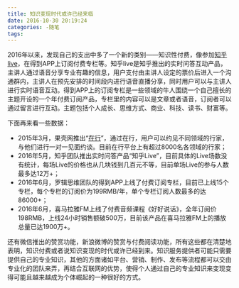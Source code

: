 ```yaml
---
title: 知识变现时代或许已经来临
date: 2016-10-30 20:19:24
categories: -随笔
tags:
---
```


2016年以来，发现自己的支出中多了一个新的类别——知识性付费，像参加[知乎live](https://zhuanlan.zhihu.com/zhihulive)，在得到APP上订阅付费专栏等。知乎live是知乎推出的实时问答互动产品，主讲人通过语音分享专业有趣的信息，用户支付由主讲人设定的票价后进入一个沟通群内，主讲人在预先安排的时间段内进行语音直播分享，同时用户可以与主讲人进行实时语音互动。<!--more-->得到APP上的订阅专栏是一些领域的牛人围绕一个自己擅长的主题开设的一个年付费订阅产品，专栏里的内容可以是文章或者语音，订阅者可以通过留言进行互动。主题包括个人成长、思维方式、商业、科技、读书、财富等。

下面再来看一些数据：
* 2015年3月，果壳网推出“[在行](http://www.zaih.com/)”，通过在行，用户可以约见不同领域的行家，与他们进行一对一见面约谈。目前在行平台上有超过8000名各领域的行家；
* 2016年5月，知乎团队推出实时问答产品“知乎Live”，目前具体的Live场数没有统计，每场Live的价格也从几块钱到几百元不等，目前单场Live的参与人数最多达12万+；
* 2016年6月，罗辑思维团队的得到APP上线了付费订阅专栏，目前已上线15个专栏，每个专栏的订阅价为199RMB/年，单个专栏订阅人数最多的达86000+；
* 2016年6月，喜马拉雅FM上线了付费音频课程《好好说话》，全年订阅价198RMB，上线24小时销售额破500万，目前该产品在喜马拉雅FM上的播放总量已达1900万+。

还有微信推出的赞赏功能，新浪微博的赞赏与付费阅读功能，所有这些都在清楚地表明，知识付费或者说知识变现的时代或许已经到来。知识服务提供者可能只需要提供自己的专业知识，其他的方面诸如平台、营销、制作、发布等流程都可以交由专业化的团队来弄，再结合互联网的优势，使得个人通过自己的专业知识来变现变得可能且越来越成为个体崛起的一种很好的方式。
